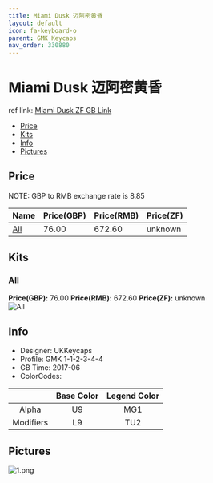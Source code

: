 ```yaml
---
title: Miami Dusk 迈阿密黄昏
layout: default
icon: fa-keyboard-o
parent: GMK Keycaps
nav_order: 330880
---
```


# Miami Dusk 迈阿密黄昏

ref link: [Miami Dusk ZF GB Link](https://www.zfrontier.com/m/3365)

* [Price](#price)
* [Kits](#kits)
* [Info](#info)
* [Pictures](#pictures)


## Price  
NOTE: GBP to RMB exchange rate is 8.85

| Name          | Price(GBP)    |  Price(RMB) |  Price(ZF) |
| ------------- | ------------- |  ---------- |  --------- |
|[All](#all)|76.00|672.60|unknown|


## Kits
### All
**Price(GBP):** 76.00    **Price(RMB):** 672.60    **Price(ZF):** unknown    
<img src="{{ 'assets/images/gmk-keycaps/miamidusk/kits_pics/all.jpg' | relative_url }}" alt="All" class="image featured">


## Info
* Designer: UKKeycaps
* Profile: GMK 1-1-2-3-4-4
* GB Time: 2017-06
* ColorCodes: 

| |Base Color     | Legend Color
| :-------------: | :-------------: | :------------:
|Alpha|U9|MG1
|Modifiers|L9|TU2


## Pictures
<img src="{{ 'assets/images/gmk-keycaps/miamidusk/rendering_pics/1.png' | relative_url }}" alt="1.png" class="image featured">
